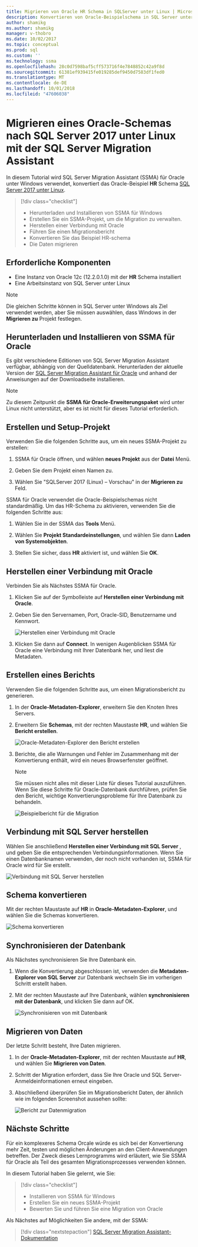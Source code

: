 ```yaml
---
title: Migrieren von Oracle HR Schema in SQLServer unter Linux | Microsoft-Dokumentation
description: Konvertieren von Oracle-Beispielschema in SQL Server unter Linux
author: shamikg
ms.author: shamikg
manager: v-thobro
ms.date: 10/02/2017
ms.topic: conceptual
ms.prod: sql
ms.custom: ''
ms.technology: ssma
ms.openlocfilehash: 28c0d7598baf5cff573716f4e7848852c42a9f8d
ms.sourcegitcommit: 61381ef939415fe019285def9450d7583df1fed0
ms.translationtype: MT
ms.contentlocale: de-DE
ms.lasthandoff: 10/01/2018
ms.locfileid: "47606038"
---
```

# <a name="migrate-an-oracle-schema-to-sql-server-2017-on-linux-with-the-sql-server-migration-assistant"></a>Migrieren eines Oracle-Schemas nach SQL Server 2017 unter Linux mit der SQL Server Migration Assistant

In diesem Tutorial wird SQL Server Migration Assistant (SSMA) für Oracle unter Windows verwendet, konvertiert das Oracle-Beispiel **HR** Schema [SQL Server 2017 unter Linux](../../linux/sql-server-linux-overview.md).

> [!div class="checklist"]
> * Herunterladen und Installieren von SSMA für Windows
> * Erstellen Sie ein SSMA-Projekt, um die Migration zu verwalten.
> * Herstellen einer Verbindung mit Oracle
> * Führen Sie einen Migrationsbericht
> * Konvertieren Sie das Beispiel HR-schema
> * Die Daten migrieren

## <a name="prerequisites"></a>Erforderliche Komponenten

- Eine Instanz von Oracle 12c (12.2.0.1.0) mit der **HR** Schema installiert
- Eine Arbeitsinstanz von SQL Server unter Linux

> [!NOTE]
> Die gleichen Schritte können in SQL Server unter Windows als Ziel verwendet werden, aber Sie müssen auswählen, dass Windows in der **Migrieren zu** Projekt festlegen.

## <a name="download-and-install-ssma-for-oracle"></a>Herunterladen und Installieren von SSMA für Oracle

Es gibt verschiedene Editionen von SQL Server Migration Assistant verfügbar, abhängig von der Quelldatenbank.  Herunterladen der aktuelle Version der [SQL Server Migration Assistant für Oracle](http://aka.ms/ssmafororacle) und anhand der Anweisungen auf der Downloadseite installieren.

> [!NOTE]
> Zu diesem Zeitpunkt die **SSMA für Oracle-Erweiterungspaket** wird unter Linux nicht unterstützt, aber es ist nicht für dieses Tutorial erforderlich.

## <a name="create-and-set-up-project"></a>Erstellen und Setup-Projekt

Verwenden Sie die folgenden Schritte aus, um ein neues SSMA-Projekt zu erstellen:

1. SSMA für Oracle öffnen, und wählen **neues Projekt** aus der **Datei** Menü.

1. Geben Sie dem Projekt einen Namen zu.

1. Wählen Sie "SQLServer 2017 (Linux) – Vorschau" in der **Migrieren zu** Feld.

SSMA für Oracle verwendet die Oracle-Beispielschemas nicht standardmäßig. Um das HR-Schema zu aktivieren, verwenden Sie die folgenden Schritte aus:

1. Wählen Sie in der SSMA das **Tools** Menü.

1. Wählen Sie **Projekt Standardeinstellungen**, und wählen Sie dann **Laden von Systemobjekten**.

1. Stellen Sie sicher, dass **HR** aktiviert ist, und wählen Sie **OK**.

## <a name="connect-to-oracle"></a>Herstellen einer Verbindung mit Oracle

Verbinden Sie als Nächstes SSMA für Oracle.

1. Klicken Sie auf der Symbolleiste auf **Herstellen einer Verbindung mit Oracle**.

1. Geben Sie den Servernamen, Port, Oracle-SID, Benutzername und Kennwort.

   ![Herstellen einer Verbindung mit Oracle](./media/sql-server-linux-convert-from-oracle/ConnectToOracle.png)

1. Klicken Sie dann auf **Connect**. In wenigen Augenblicken SSMA für Oracle eine Verbindung mit Ihrer Datenbank her, und liest die Metadaten.

## <a name="create-a-report"></a>Erstellen eines Berichts

Verwenden Sie die folgenden Schritte aus, um einen Migrationsbericht zu generieren.

1. In der **Oracle-Metadaten-Explorer**, erweitern Sie den Knoten Ihres Servers.

1. Erweitern Sie **Schemas**, mit der rechten Maustaste **HR**, und wählen Sie **Bericht erstellen**.

   ![Oracle-Metadaten-Explorer den Bericht erstellen](./media/sql-server-linux-convert-from-oracle/CreateReport.png)

1. Berichte, die alle Warnungen und Fehler im Zusammenhang mit der Konvertierung enthält, wird ein neues Browserfenster geöffnet.

   > [!NOTE]
   > Sie müssen nicht alles mit dieser Liste für dieses Tutorial auszuführen. Wenn Sie diese Schritte für Oracle-Datenbank durchführen, prüfen Sie den Bericht, wichtige Konvertierungsprobleme für Ihre Datenbank zu behandeln.

   ![Beispielbericht für die Migration](./media/sql-server-linux-convert-from-oracle/SSMAReport.png)

## <a name="connect-to-sql-server"></a>Verbindung mit SQL Server herstellen

Wählen Sie anschließend **Herstellen einer Verbindung mit SQL Server** , und geben Sie die entsprechenden Verbindungsinformationen.  Wenn Sie einen Datenbanknamen verwenden, der noch nicht vorhanden ist, SSMA für Oracle wird für Sie erstellt.

![Verbindung mit SQL Server herstellen](./media/sql-server-linux-convert-from-oracle/ConnectToSQLServer.png)

## <a name="convert-schema"></a>Schema konvertieren

Mit der rechten Maustaste auf **HR** in **Oracle-Metadaten-Explorer**, und wählen Sie die Schemas konvertieren.

![Schema konvertieren](./media/sql-server-linux-convert-from-oracle/ConvertSchema.png)

## <a name="synchronize-database"></a>Synchronisieren der Datenbank

Als Nächstes synchronisieren Sie Ihre Datenbank ein.

1. Wenn die Konvertierung abgeschlossen ist, verwenden die **Metadaten-Explorer von SQL Server** zur Datenbank wechseln Sie im vorherigen Schritt erstellt haben.

1. Mit der rechten Maustaste auf Ihre Datenbank, wählen **synchronisieren mit der Datenbank**, und klicken Sie dann auf OK.

   ![Synchronisieren von mit Datenbank](./media/sql-server-linux-convert-from-oracle/SynchronizeWithDatabase.png)

## <a name="migrate-data"></a>Migrieren von Daten

Der letzte Schritt besteht, Ihre Daten migrieren.

1. In der **Oracle-Metadaten-Explorer**, mit der rechten Maustaste auf **HR**, und wählen Sie **Migrieren von Daten**.

1. Schritt der Migration erfordert, dass Sie Ihre Oracle und SQL Server-Anmeldeinformationen erneut eingeben.

1. Abschließend überprüfen Sie im Migrationsbericht Daten, der ähnlich wie im folgenden Screenshot aussehen sollte:

   ![Bericht zur Datenmigration](./media/sql-server-linux-convert-from-oracle/DataMigrationReport.png)

## <a name="next-steps"></a>Nächste Schritte

Für ein komplexeres Schema Orcale würde es sich bei der Konvertierung mehr Zeit, testen und möglichen Änderungen an den Client-Anwendungen betreffen. Der Zweck dieses Lernprogramms wird erläutert, wie Sie SSMA für Oracle als Teil des gesamten Migrationsprozesses verwenden können.

In diesem Tutorial haben Sie gelernt, wie Sie:
> [!div class="checklist"]
> * Installieren von SSMA für Windows
> * Erstellen Sie ein neues SSMA-Projekt
> * Bewerten Sie und führen Sie eine Migration von Oracle

Als Nächstes auf Möglichkeiten Sie andere, mit der SSMA:

> [!div class="nextstepaction"]
>[SQL Server Migration Assistant-Dokumentation](../sql-server-migration-assistant.md)
